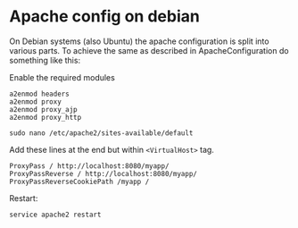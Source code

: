# Apache config on debian #

On Debian systems (also Ubuntu) the apache configuration is split into various parts. To achieve the same as described in ApacheConfiguration do something like this:

Enable the required modules

```
a2enmod headers
a2enmod proxy
a2enmod proxy_ajp
a2enmod proxy_http
```

`sudo nano /etc/apache2/sites-available/default`

Add these lines at the end but within `<VirtualHost>` tag.

```
ProxyPass / http://localhost:8080/myapp/
ProxyPassReverse / http://localhost:8080/myapp/
ProxyPassReverseCookiePath /myapp /
```

Restart:

`service apache2 restart`